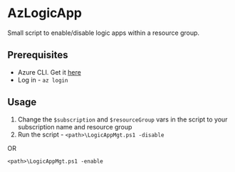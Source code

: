 # AzLogicApp
Small script to enable/disable logic apps within a resource group.

## Prerequisites
* Azure CLI. Get it [here](https://docs.microsoft.com/en-us/cli/azure/install-azure-cli)
* Log in - `az login`

## Usage
1. Change the `$subscription` and `$resourceGroup` vars in the script to your subscription name and resource group
2. Run the script -
`<path>\LogicAppMgt.ps1 -disable`

OR

`<path>\LogicAppMgt.ps1 -enable`

